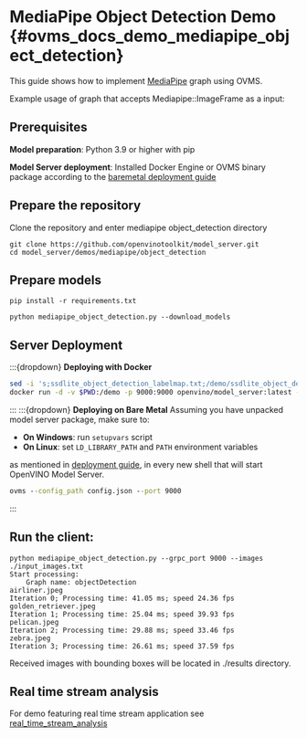 # MediaPipe Object Detection Demo {#ovms_docs_demo_mediapipe_object_detection}

This guide shows how to implement [MediaPipe](../../../docs/mediapipe.md) graph using OVMS.

Example usage of graph that accepts Mediapipe::ImageFrame as a input:

## Prerequisites

**Model preparation**: Python 3.9 or higher with pip 

**Model Server deployment**: Installed Docker Engine or OVMS binary package according to the [baremetal deployment guide](../../../docs/deploying_server_baremetal.md)

## Prepare the repository

Clone the repository and enter mediapipe object_detection directory
```console
git clone https://github.com/openvinotoolkit/model_server.git
cd model_server/demos/mediapipe/object_detection
```

## Prepare models
```console
pip install -r requirements.txt

python mediapipe_object_detection.py --download_models
```

## Server Deployment
:::{dropdown} **Deploying with Docker**
```bash
sed -i 's;ssdlite_object_detection_labelmap.txt;/demo/ssdlite_object_detection_labelmap.txt;g' graph.pbtxt
docker run -d -v $PWD:/demo -p 9000:9000 openvino/model_server:latest --config_path /demo/config.json --port 9000
```
:::
:::{dropdown} **Deploying on Bare Metal**
Assuming you have unpacked model server package, make sure to:

- **On Windows**: run `setupvars` script
- **On Linux**: set `LD_LIBRARY_PATH` and `PATH` environment variables

as mentioned in [deployment guide](../../../docs/deploying_server_baremetal.md), in every new shell that will start OpenVINO Model Server.
```bat
ovms --config_path config.json --port 9000
```
:::
## Run the client:
```console
python mediapipe_object_detection.py --grpc_port 9000 --images ./input_images.txt
Start processing:
	Graph name: objectDetection
airliner.jpeg
Iteration 0; Processing time: 41.05 ms; speed 24.36 fps
golden_retriever.jpeg
Iteration 1; Processing time: 25.04 ms; speed 39.93 fps
pelican.jpeg
Iteration 2; Processing time: 29.88 ms; speed 33.46 fps
zebra.jpeg
Iteration 3; Processing time: 26.61 ms; speed 37.59 fps
```
Received images with bounding boxes will be located in ./results directory.

## Real time stream analysis

For demo featuring real time stream application see [real_time_stream_analysis](https://github.com/openvinotoolkit/model_server/tree/releases/2025/3/demos/real_time_stream_analysis/python)
